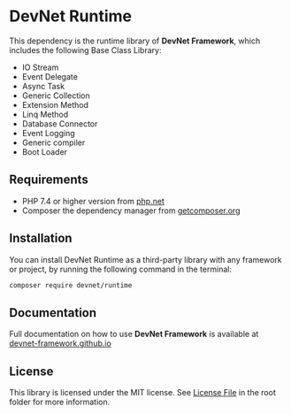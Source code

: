 # DevNet Runtime
This dependency is the runtime library of **DevNet Framework**, which includes the following Base Class Library:

- IO Stream
- Event Delegate
- Async Task
- Generic Collection
- Extension Method
- Linq Method
- Database Connector
- Event Logging
- Generic compiler
- Boot Loader

## Requirements
- PHP 7.4 or higher version from [php.net](https://www.php.net/)
- Composer the dependency manager from [getcomposer.org](https://getcomposer.org/)

## Installation
You can install DevNet Runtime as a third-party library with any framework or project, by running the following command in the terminal:

```bash
composer require devnet/runtime
```

## Documentation
Full documentation on how to use **DevNet Framework** is available at [devnet-framework.github.io](https://devnet-framework.github.io)

## License
This library is licensed under the MIT license. See [License File](https://github.com/DevNet-Framework/runtime/blob/master/LICENSE) in the root folder for more information.
